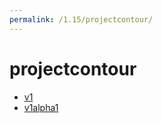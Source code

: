 ```yaml
---
permalink: /1.15/projectcontour/
---
```


# projectcontour



* [v1](v1/index.md)
* [v1alpha1](v1alpha1/index.md)